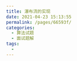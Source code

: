 ```yaml
---
title: 瀑布流的实现
date: 2021-04-23 15:13:55
permalink: /pages/66593f/
categories:
  - 算法试题
  - 面试题解
tags:
  -
---
```


